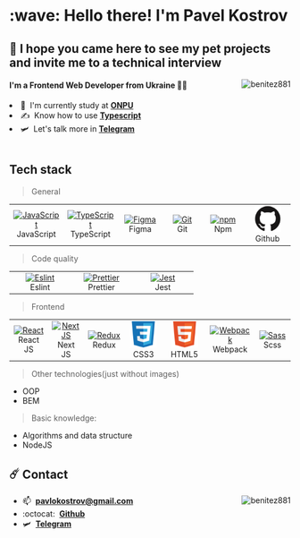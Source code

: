 <h1 align="left">:wave: Hello there! I'm Pavel Kostrov</h1>
<h2 align="left">💾 I hope you came here to see my pet projects and invite me to a technical interview</h2>

<a href="#benitez881-title">
  <img src="https://github-readme-stats.vercel.app/api?username=benitez881&show_icons=true&theme=react&count_private=true&include_all_commits=true" alt="benitez881" align="right" />
</a>

<h4 align="left">I'm a Frontend Web Developer from Ukraine 💛💙</h4


- :office: &nbsp;I'm currently study at **[ONPU](https://op.edu.ua/)**
- :writing_hand: &nbsp;Know how to use **[Typescript](https://www.typescriptlang.org/)**
- :small_airplane: &nbsp;Let's talk more in **[Telegram](https://t.me/pavlokostrov)**

<br>

<h2 align="left" id="benitez881-stack">Tech stack</h2>

>  General
 
<table width='100%'>
  <tr>
    <td align="center" width="96">
      <a href="#benitez881-stack">
        <img src="https://upload.wikimedia.org/wikipedia/commons/thumb/9/99/Unofficial_JavaScript_logo_2.svg/1024px-Unofficial_JavaScript_logo_2.svg.png" width="48" height="48" alt="JavaScript" />
      </a>
      <br>JavaScript
    </td>
    <td align="center" width="96">
      <a href="#benitez881-stack">
        <img src="https://upload.wikimedia.org/wikipedia/commons/thumb/4/4c/Typescript_logo_2020.svg/1200px-Typescript_logo_2020.svg.png" width="48" height="48" alt="TypeScript"         />
      </a>
      <br>TypeScript
    </td>
    <td align="center" width="96">
      <a href="#benitez881-stack" >
        <img src="https://upload.wikimedia.org/wikipedia/commons/3/33/Figma-logo.svg" width="45" height="45" alt="Figma" />
      </a>
      <br>Figma
    </td>
    <td align="center" width="96">
      <a href="#benitez881-stack" >
        <img src="https://upload.wikimedia.org/wikipedia/commons/thumb/3/3f/Git_icon.svg/1200px-Git_icon.svg.png" width="48" height="48" alt="Git" />
      </a>
      <br>Git
    </td>
    <td align="center" width="96"> 
      <a href="#benitez881-stack" >
        <img src="https://brandeps.com/icon-download/N/Npm-icon-vector-05.svg" width="48" height="48" alt="npm" />
      </a>
      <br>Npm
    </td>
     <td align="center" width="96"> 
      <a href="#benitez881-stack" >
        <img src="https://github.com/devicons/devicon/blob/master/icons/github/github-original.svg" width="48" height="48" alt="github" />
      </a>
      <br>Github
    </td>
  </tr> 
</table>

>  Code quality

<table width='100%'>
  <tr>
     <td align="center" width="96">
      <a href="#benitez881-stack">
        <img src="https://brandeps.com/icon-download/E/Eslint-icon-vector-02.svg" width="48" height="48" alt="Eslint" />
      </a>
      <br>Eslint
    </td>
    <td align="center" width="96">
      <a href="#benitez881-stack">
        <img src="https://brandeps.com/icon-download/P/Prettier-icon-vector-02.svg" width="48" height="48" alt="Prettier" />
      </a>
      <br>Prettier
    </td>
    <td align="center" width="96"> 
      <a href="#benitez881-stack" >
        <img src="https://brandeps.com/icon-download/J/Jest-icon-vector-02.svg" width="48" height="48" alt="Jest" />
      </a>
      <br>Jest
    </td>
  </tr> 
</table>

>  Frontend
 
<table width='100%'>
  <tr>
  <td align="center" width="96">
      <a href="#debabin-stack">
        <img src="https://brandlogos.net/wp-content/uploads/2020/09/react-logo.png" width="48" height="48" alt="React" />
      </a>
      <br>React JS
    </td>
          <td align="center" width="96"> 
      <a href="#debabin-stack" >
        <img src="https://raw.githubusercontent.com/samfromaway/samfromaway/master/.github/images/nextjs.png" width="48" height="48" alt="Next JS" />
      </a>
      <br>Next JS
    </td>
      <td align="center" width="96"> 
      <a href="#debabin-stack" >
        <img src="https://cdn.worldvectorlogo.com/logos/redux.svg" width="48" height="48" alt="Redux" />
      </a>
      <br>Redux
    </td>
     <td align="center" width="96"> 
      <a href="#benitez881-stack" >
        <img src="https://github.com/devicons/devicon/blob/master/icons/css3/css3-original.svg" width="48" height="48" alt="css3" />
      </a>
      <br>CSS3
    </td>
  <td align="center" width="96">
      <a href="#benitez881-stack">
        <img src="https://github.com/devicons/devicon/blob/master/icons/html5/html5-original.svg" width="48" height="48" alt="Html5" />
      </a>
      <br>HTML5
    </td>
    <td align="center" width="96"> 
      <a href="#benitez881-stack" >
        <img src="https://brandeps.com/icon-download/W/Webpack-icon-vector-02.svg" width="48" height="48" alt="Webpack" />
      </a>
      <br>Webpack
    </td>
    <td align="center" width="96">
      <a href="#benitez881-stack">
        <img src="https://brandeps.com/icon-download/S/Sass-icon-vector-04.svg" width="48" height="48" alt="Sass" />
      </a>
      <br>Scss
    </td>
  </tr> 

</table>

>  Other technologies(just without images)

- OOP
- BEM

> Basic knowledge:

- Algorithms and data structure
- NodeJS

## :comet: Contact
<a href="#benitez881-title">
  <img align="right" src="https://github-readme-stats.vercel.app/api/top-langs?username=benitez881&show_icons=true&locale=en&layout=compact&theme=react" alt="benitez881" />
</a>

- 📫 &nbsp;**pavlokostrov@gmail.com**
- :octocat: &nbsp;**[Github](https://github.com/benitez881)**
- :small_airplane: &nbsp;**[Telegram](https://t.me/pavlokostrov)**

<br>


<!--

I stole it from )) https://github.com/debabin/debabin

**benitez881/benitez881** is a ✨ _special_ ✨ repository because its `README.md` (this file) appears on your GitHub profile.

Here are some ideas to get you started:

- 🔭 I’m currently working on ...
- 🌱 I’m currently learning ...
- 👯 I’m looking to collaborate on ...
- 🤔 I’m looking for help with ...
- 💬 Ask me about ...
- 📫 How to reach me: ...
- 😄 Pronouns: ...
- ⚡ Fun fact: ...
-->
